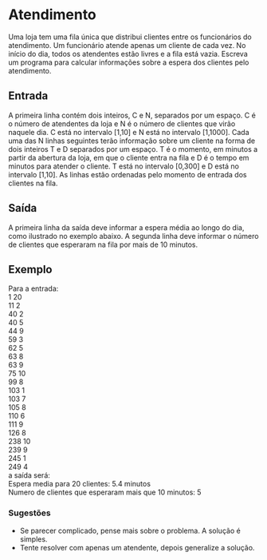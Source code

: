 # Atendimento
Uma loja tem uma fila única que distribui clientes entre os funcionários do atendimento. Um funcionário atende apenas um cliente de cada vez. No início do dia, todos os atendentes estão livres e a fila está vazia. Escreva um programa para calcular informações sobre a espera dos clientes pelo atendimento.

## Entrada
A primeira linha contém dois inteiros, C e N, separados por um espaço. C é o número de atendentes da loja e N é o número de clientes que virão naquele dia. C está no intervalo [1,10] e N está no intervalo [1,1000]. Cada uma das N linhas seguintes terão informação sobre um cliente na forma de dois inteiros T e D separados por um espaço. T é o momento, em minutos a partir da abertura da loja, em que o cliente entra na fila e D é o tempo em minutos para atender o cliente. T está no intervalo [0,300] e D está no intervalo [1,10]. As linhas estão ordenadas pelo momento de entrada dos clientes na fila.

## Saída
A primeira linha da saída deve informar a espera média ao longo do dia, como ilustrado no exemplo abaixo. A segunda linha deve informar o número de clientes que esperaram na fila por mais de 10 minutos.

## Exemplo
Para a entrada:  
1 20  
11 2  
40 2  
40 5  
44 9  
59 3  
62 5  
63 8  
63 9  
75 10  
99 8  
103 1  
103 7  
105 8  
110 6  
111 9  
126 8  
238 10  
239 9  
245 1  
249 4  
a saída será:  
Espera media para 20 clientes: 5.4 minutos  
Numero de clientes que esperaram mais que 10 minutos: 5

### Sugestões
- Se parecer complicado, pense mais sobre o problema. A solução é simples.
- Tente resolver com apenas um atendente, depois generalize a solução.
